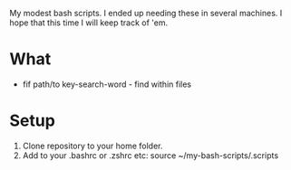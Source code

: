 My modest bash scripts. I ended up needing these in several machines. I hope that this time I will keep track of 'em.

# What

* fif path/to key-search-word - find within files

# Setup

1. Clone repository to your home folder.
2. Add to your .bashrc or .zshrc etc: 
    source ~/my-bash-scripts/.scripts


